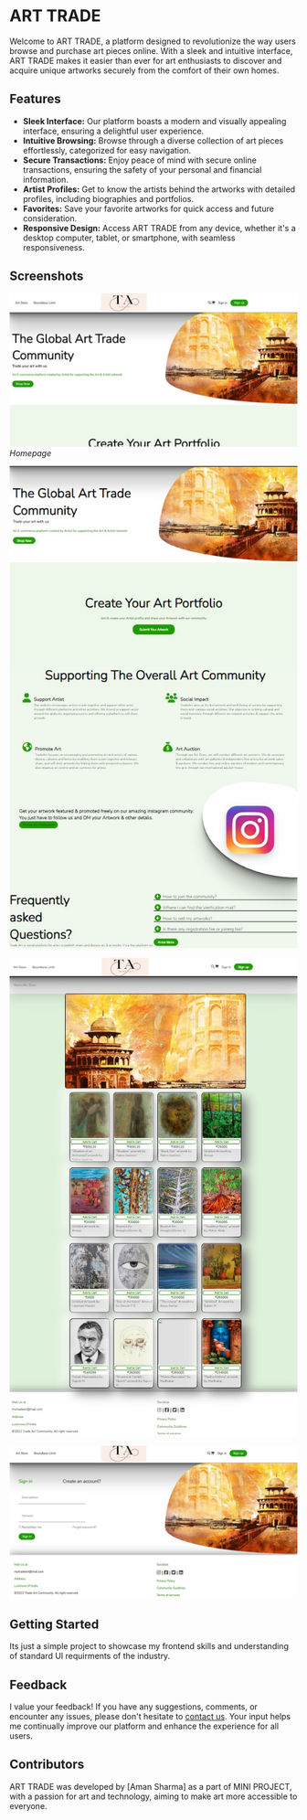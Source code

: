 # ART TRADE

Welcome to ART TRADE, a platform designed to revolutionize the way users browse and purchase art pieces online. With a sleek and intuitive interface, ART TRADE makes it easier than ever for art enthusiasts to discover and acquire unique artworks securely from the comfort of their own homes.

## Features

- **Sleek Interface:** Our platform boasts a modern and visually appealing interface, ensuring a delightful user experience.
- **Intuitive Browsing:** Browse through a diverse collection of art pieces effortlessly, categorized for easy navigation.
- **Secure Transactions:** Enjoy peace of mind with secure online transactions, ensuring the safety of your personal and financial information.
- **Artist Profiles:** Get to know the artists behind the artworks with detailed profiles, including biographies and portfolios.
- **Favorites:** Save your favorite artworks for quick access and future consideration.
- **Responsive Design:** Access ART TRADE from any device, whether it's a desktop computer, tablet, or smartphone, with seamless responsiveness.

## Screenshots

![Homepage](./images/Screenshot%202024-03-09%20011512.jpg)
*Homepage*

![Art Piece Detail](./images/Screenshot%202024-03-09%20011814.jpg)

![Art Store](./images/Screenshot%202024-03-09%20011922.jpg)

![Sign in Page](./images/Screenshot%202024-03-09%20012000.jpg)

## Getting Started

Its just a simple project to showcase my frontend skills and understanding of standard UI requirments of the industry.

## Feedback

I value your feedback! If you have any suggestions, comments, or encounter any issues, please don't hesitate to [contact us](amandeveloper234@gmail.com). Your input helps me continually improve our platform and enhance the experience for all users.

## Contributors

ART TRADE was developed by [Aman Sharma] as a part of MINI PROJECT, with a passion for art and technology, aiming to make art more accessible to everyone.
